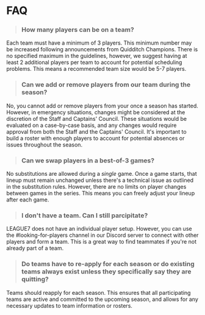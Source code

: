 # FAQ

> ### How many players can be on a team?
Each team must have a minimum of 3 players. This minimum number may be increased following announcements from Quidditch Champions. There is no specified maximum in the guidelines, however, we suggest having at least 2 additional players per team to account for potential scheduling problems. This means a recommended team size would be 5-7 players.

> ### Can we add or remove players from our team during the season?
No, you cannot add or remove players from your once a season has started. However, in emergency situations, changes might be considered at the discretion of the Staff and Captains' Council. These situations would be evaluated on a case-by-case basis, and any changes would require approval from both the Staff and the Captains' Council. It's important to build a roster with enough players to account for potential absences or issues throughout the season.

> ### Can we swap players in a best-of-3 games?
No substitutions are allowed during a *single* game. Once a game starts, that lineup must remain unchanged unless there's a technical issue as outlined in the substitution rules. However, there are no limits on player changes between games in the series. This means you can freely adjust your lineup after each game.

> ### I don't have a team. Can I still parcipitate?
LEAGUE7 does not have an individual player setup. However, you can use the #looking-for-players channel in our Discord server to connect with other players and form a team. This is a great way to find teammates if you're not already part of a team.

> ### Do teams have to re-apply for each season or do existing teams always exist unless they specifically say they are quitting?
Teams should reapply for each season. This ensures that all participating teams are active and committed to the upcoming season, and allows for any necessary updates to team information or rosters.
